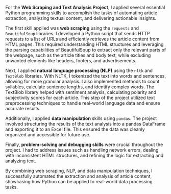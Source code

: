 For the **Web Scraping and Text Analysis Project**, I applied several essential Python programming skills to accomplish the tasks of automating article extraction, analyzing textual content, and delivering actionable insights.

The first skill applied was **web scraping** using the `requests` and `BeautifulSoup` libraries. I developed a Python script that sends HTTP requests to a list of URLs and efficiently retrieves the article content from HTML pages. This required understanding HTML structures and leveraging the parsing capabilities of BeautifulSoup to extract only the relevant parts of the webpage, such as the article titles and body text, while excluding unwanted elements like headers, footers, and advertisements.

Next, I applied **natural language processing (NLP)** using the `nltk` and `TextBlob` libraries. With NLTK, I tokenized the text into words and sentences, allowing for more granular analysis. I also implemented methods to count syllables, calculate sentence lengths, and identify complex words. The TextBlob library helped with sentiment analysis, calculating polarity and subjectivity scores for each article. This step of the project utilized text preprocessing techniques to handle real-world language data and ensure accurate results.

Additionally, I applied **data manipulation** skills using `pandas`. The project involved structuring the results of the text analysis into a pandas DataFrame and exporting it to an Excel file. This ensured the data was cleanly organized and accessible for future use.

Finally, **problem-solving and debugging skills** were crucial throughout the project. I had to address issues such as handling network errors, dealing with inconsistent HTML structures, and refining the logic for extracting and analyzing text.

By combining web scraping, NLP, and data manipulation techniques, I successfully automated the extraction and analysis of article content, showcasing how Python can be applied to real-world data processing tasks.
